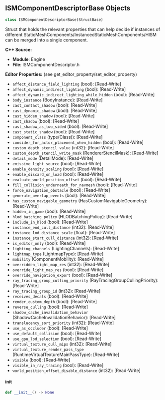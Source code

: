 ## ISMComponentDescriptorBase Objects

```python
class ISMComponentDescriptorBase(StructBase)
```

Struct that holds the relevant properties that can help decide if instances of different
      StaticMeshComponents/InstancedStaticMeshComponents/HISM can be merged into a single component.

**C++ Source:**

- **Module**: Engine
- **File**: ISMComponentDescriptor.h

**Editor Properties:** (see get_editor_property/set_editor_property)

- ``affect_distance_field_lighting`` (bool):  [Read-Write]
- ``affect_dynamic_indirect_lighting`` (bool):  [Read-Write]
- ``affect_dynamic_indirect_lighting_while_hidden`` (bool):  [Read-Write]
- ``body_instance`` (BodyInstance):  [Read-Write]
- ``cast_contact_shadow`` (bool):  [Read-Write]
- ``cast_dynamic_shadow`` (bool):  [Read-Write]
- ``cast_hidden_shadow`` (bool):  [Read-Write]
- ``cast_shadow`` (bool):  [Read-Write]
- ``cast_shadow_as_two_sided`` (bool):  [Read-Write]
- ``cast_static_shadow`` (bool):  [Read-Write]
- ``component_class`` (type(Class)):  [Read-Write]
- ``consider_for_actor_placement_when_hidden`` (bool):  [Read-Write]
- ``custom_depth_stencil_value`` (int32):  [Read-Write]
- ``custom_depth_stencil_write_mask`` (RendererStencilMask):  [Read-Write]
- ``detail_mode`` (DetailMode):  [Read-Write]
- ``emissive_light_source`` (bool):  [Read-Write]
- ``enable_density_scaling`` (bool):  [Read-Write]
- ``enable_discard_on_load`` (bool):  [Read-Write]
- ``evaluate_world_position_offset`` (bool):  [Read-Write]
- ``fill_collision_underneath_for_navmesh`` (bool):  [Read-Write]
- ``force_navigation_obstacle`` (bool):  [Read-Write]
- ``generate_overlap_events`` (bool):  [Read-Write]
- ``has_custom_navigable_geometry`` (HasCustomNavigableGeometry):  [Read-Write]
- ``hidden_in_game`` (bool):  [Read-Write]
- ``hlod_batching_policy`` (HLODBatchingPolicy):  [Read-Write]
- ``include_in_hlod`` (bool):  [Read-Write]
- ``instance_end_cull_distance`` (int32):  [Read-Write]
- ``instance_lod_distance_scale`` (float):  [Read-Write]
- ``instance_start_cull_distance`` (int32):  [Read-Write]
- ``is_editor_only`` (bool):  [Read-Write]
- ``lighting_channels`` (LightingChannels):  [Read-Write]
- ``lightmap_type`` (LightmapType):  [Read-Write]
- ``mobility`` (ComponentMobility):  [Read-Write]
- ``overridden_light_map_res`` (int32):  [Read-Write]
- ``override_light_map_res`` (bool):  [Read-Write]
- ``override_navigation_export`` (bool):  [Read-Write]
- ``ray_tracing_group_culling_priority`` (RayTracingGroupCullingPriority):  [Read-Write]
- ``ray_tracing_group_id`` (int32):  [Read-Write]
- ``receives_decals`` (bool):  [Read-Write]
- ``render_custom_depth`` (bool):  [Read-Write]
- ``reverse_culling`` (bool):  [Read-Write]
- ``shadow_cache_invalidation_behavior`` (ShadowCacheInvalidationBehavior):  [Read-Write]
- ``translucency_sort_priority`` (int32):  [Read-Write]
- ``use_as_occluder`` (bool):  [Read-Write]
- ``use_default_collision`` (bool):  [Read-Write]
- ``use_gpu_lod_selection`` (bool):  [Read-Write]
- ``virtual_texture_cull_mips`` (int32):  [Read-Write]
- ``virtual_texture_render_pass_type`` (RuntimeVirtualTextureMainPassType):  [Read-Write]
- ``visible`` (bool):  [Read-Write]
- ``visible_in_ray_tracing`` (bool):  [Read-Write]
- ``world_position_offset_disable_distance`` (int32):  [Read-Write]

<a id="unreal.ISMComponentDescriptorBase.__init__"></a>

#### __init__

```python
def __init__() -> None
```

<a id="unreal.SoftISMComponentDescriptor"></a>